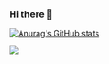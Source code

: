 ### Hi there 👋
[![Anurag's GitHub stats](https://github-readme-stats.vercel.app/api?username=tanyabaidina)](https://github.com/tanyabaidina/github-readme-stats)

![](https://komarev.com/ghpvc/?username=tanyabaidina)

<!--
**tanyabaidina/tanyabaidina** is a ✨ _special_ ✨ repository because its `README.md` (this file) appears on your GitHub profile.

Here are some ideas to get you started:

- 🔭 I’m currently working on ...
- 🌱 I’m currently learning ...
- 👯 I’m looking to collaborate on ...
- 🤔 I’m looking for help with ...
- 💬 Ask me about ...
- 📫 How to reach me: ...
- 😄 Pronouns: ...
- ⚡ Fun fact: ...
-->
